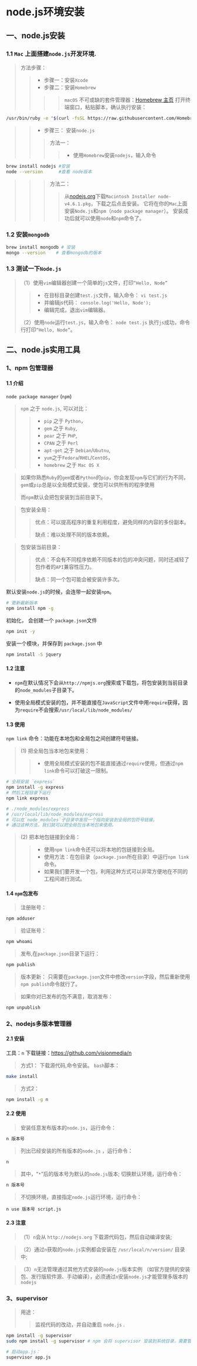 # node.js环境安装
## 一、node.js安装
### 1.1 `Mac` 上面搭建`node.js`开发环境.

>方法步骤：
>>- 步骤一：安装`Xcode`
>>- 步骤二：安装`Homebrew`
>>>> `macOS` 不可或缺的套件管理器：[Homebrew 主页](http://brew.sh)
>>>> 打开终端窗口，粘贴脚本，确认执行安装：
```bash
/usr/bin/ruby -e "$(curl -fsSL https://raw.githubusercontent.com/Homebrew/install/master/install)"
```
>>- 步骤三： 安装`node.js`
>>> 方法一：
>>>>- 使用`Homebrew`安装`nodejs`，输入命令
```bash
brew install nodejs #安装
node --version      #查看 node版本
```
>>> 方法二：
>>>> 从[nodejs.org](https://nodejs.org/en/)下载`Macintosh Installer node-v4.6.1.pkg`，下载之后点击安装。
它将在你的`Mac`上面安装`Node.js`和`npm`（`node package manager`）。
安装成功后就可以使用`node`和`npm`命令了。

### 1.2 安装`mongodb`

```bash
brew install mongodb # 安装
mongo --version    # 查看mongodb的版本
```

### 1.3 测试一下`Node.js`

> （1）使用`vim`编辑器创建一个简单的`js`文件，打印`“Hello, Node”`
>>- 在目标目录创建`test.js`文件，输入命令：
`vi test.js`
>>- 并编辑js代码：
`console.log('Hello, Node');`
>>- 编辑完成，退出`vim`编辑器。
>
> （2）使用`node`运行`test.js`，输入命令：
`node test.js`
执行`js`成功，命令行打印`“Hello, Node”`。

## 二、node.js实用工具
### 1、npm 包管理器
#### 1.1 介绍
`node package manager` (`npm`)

>`npm` 之于 `node.js`, 可以对比：
>>- `pip`  之于 `Python`，
>>- `gem`  之于 `Ruby`,  
>>- `pear` 之于 `PHP`,   
>>- `CPAN` 之于 `Perl` 
>>- `apt-get` 之于 `Debian`/`Ubutnu`,
>>- `yum`之于`Fedora`/`RHEL`/`CentOS`，
>>- `homebrew` 之于 `Mac OS X` 

> 如果你熟悉`Ruby`的`gem`或者`Python`的`pip`，你会发现`npm`与它们的行为不同，`gem`或`pip`总是以全局模式安装，使包可以供所有的程序使用
> 
> 而`npm`默认会把包安装到当前目录下。

> 包安装全局：
>> 优点：可以提高程序的重复利用程度，避免同样的内容的多份副本。
>>
>> 缺点：难以处理不同的版本依赖。

> 包安装当前目录：
>> 优点：不会有不同程序依赖不同版本的包的冲突问题，同时还减轻了包作者的`API`兼容性压力。
>>
>> 缺点：同一个包可能会被安装许多次。

默认安装`node.js`的时候，会连带一起安装`npm`。
```bash
# 更新最新版本
npm install npm -g
```

初始化， 会创建一个 `package.json`文件 
```bash
npm init -y
```

安装一个模块，并保存到 `package.json` 中
```bash
npm install -S jquery
```

#### 1.2 注意

* `npm`在默认情况下会从`http://npmjs.org`搜索或下载包，将包安装到当前目录的`node_modules`子目录下。

* 使用全局模式安装的包，并不能直接在`JavaScript`文件中用`require`获得，因为`require`不会搜索`/usr/local/lib/node_modules/`

#### 1.3 使用

`npm link` 命令：功能在本地包和全局包之间创建符号链接。

> (1) 把全局包当本地包来使用：
>>- 使用全局模式安装的包不能直接通过`require`使用，但通过`npm link`命令可以打破这一限制。

```bash
# 全局安装 `express`
npm install -g express
# 然后工程目录下运行
npm link express

# ./node_modules/express
# /usr/local/lib/node_modules/express
# 可以在`node_modules`子目录中发现一个指向安装到全局的包符号链接。
# 通过这种方法，我们就可以把全局包当本地包来使用。 
``` 

> (2) 把本地包链接到全局：
>>- 使用`npm link`命令还可以将本地的包链接到全局。
>>- 使用方法：在包目录（`package.json`所在目录）中运行`npm link`命令。
>>- 如果我们要开发一个包，利用这种方式可以非常方便地在不同的工程间进行测试。

#### 1.4 `npm`包发布

> 注册账号：
```bash
npm adduser
```

> 验证账号：
```bash
npm whoami
```

> 发布,在`package.json`目录下运行：
```bash
npm publish
```

> 版本更新： 只需要在`package.json`文件中修改`version`字段，然后重新使用`npm publish`命令就行了。

> 如果你对已发布的包不满意，取消发布：
```bash
npm unpublish
```

### 2、nodejs多版本管理器
#### 2.1 安装

工具：`n`   下载链接：https://github.com/visionmedia/n 

>方式1：
下载源代码,命令安装。
`bash`脚本：
```bash
make install
```

>方式2：
```bash
npm install -g n
```

#### 2.2 使用

> 安装任意发布版本的`node.js`，运行命令： 
```bash
n 版本号
```

> 列出已经安装的所有版本的`node.js` ，运行命令：
```bash
n
``` 
> 其中，“`*`”后的版本号为默认的`node.js`版本; 
> 切换默认环境，运行命令：
```bash
n 版本号
```
> 不切换环境，直接指定`node.js`运行环境，运行命令：
```
n use 版本号 script.js
```

#### 2.3 注意
> （1）`n`会从 `http://nodejs.org` 下载源代码包，然后自动编译安装;

> （2）通过`n`获取的`node.js`实例都会安装在 `/usr/local/n/version/` 目录中;

> （3）`n`无法管理通过其他方式安装的`node.js`版本实例 （如官方提供的安装包、发行版软件源、手动编译），必须通过`n`安装`node.js`才能管理多版本的`nodejs`


### 3、supervisor

> 用途：
>> 监视代码的改动，并自动重启 `node.js` .

```bash
npm install -g supervisor
sudo npm install -g supervisor # npm 会将 supervisor 安装到系统目录，需要管理员授权。

# 启动app.js：
supervisor app.js 
```



